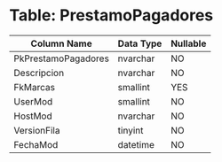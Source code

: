 # Table: PrestamoPagadores

| Column Name | Data Type | Nullable |
|-------------|-----------|----------|
| PkPrestamoPagadores | nvarchar | NO |
| Descripcion | nvarchar | NO |
| FkMarcas | smallint | YES |
| UserMod | smallint | NO |
| HostMod | nvarchar | NO |
| VersionFila | tinyint | NO |
| FechaMod | datetime | NO |
